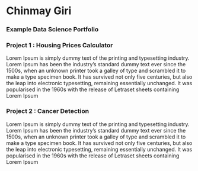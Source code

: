 # Chinmay Giri
### Example Data Science Portfolio
### Project 1 : Housing Prices Calculator
Lorem Ipsum is simply dummy text of the printing and typesetting industry.
Lorem Ipsum has been the industry’s standard dummy text ever since the 1500s, when an unknown printer
took a galley of type and scrambled it to make a type specimen book. It has survived not only
five centuries, but also the leap into electronic typesetting, remaining essentially unchanged.
It was popularised in the 1960s with the release of Letraset sheets containing Lorem Ipsum
### Project 2 : Cancer Detection
Lorem Ipsum is simply dummy text of the printing and typesetting industry.
Lorem Ipsum has been the industry’s standard dummy text ever since the 1500s, when an unknown printer
took a galley of type and scrambled it to make a type specimen book. It has survived not only
five centuries, but also the leap into electronic typesetting, remaining essentially unchanged.
It was popularised in the 1960s with the release of Letraset sheets containing Lorem Ipsum
